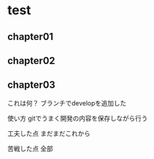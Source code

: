 # test
## chapter01
## chapter02
## chapter03

これは何？
ブランチでdevelopを追加した

使い方
gitでうまく開発の内容を保存しながら行う

工夫した点
まだまだこれから

苦戦した点
全部